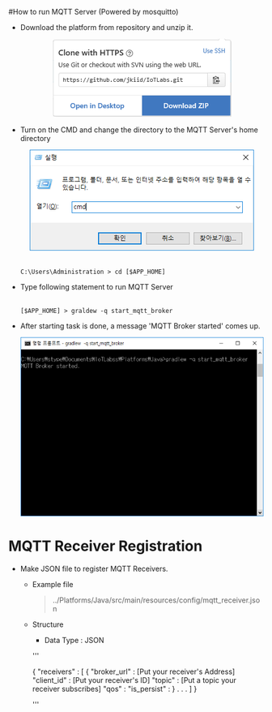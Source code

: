 #How to run MQTT Server (Powered by mosquitto)

* Download the platform from repository and unzip it.

  <center><img src = "../../assets/img/readme_mqtt/clone.png"/></center>

* Turn on the CMD and change the directory to the MQTT Server's home directory

  <center><img src = "../../assets/img/readme_mqtt/cmd.png"/></center>

  ```

  C:\Users\Administration > cd [$APP_HOME]

  ```

* Type following statement to run MQTT Server

  ```

  [$APP_HOME] > graldew -q start_mqtt_broker

  ```

* After starting task is done, a message 'MQTT Broker started' comes up.

  <center><img src = "../../assets/img/readme_mqtt/mqtt_start.png"/></center>
  
# MQTT Receiver Registration

* Make JSON file to register MQTT Receivers.

  * Example file
  
    > ../Platforms/Java/src/main/resources/config/mqtt_receiver.json
     
     
  * Structure
    
    * Data Type : JSON

    '''
    
    {
      "receivers" : [
        {
           "broker_url" : [Put your receiver's Address]
           "client_id" : [Put your receiver's ID]
           "topic" : [Put a topic your receiver subscribes]
           "qos" : 
           "is_persist" :
         }
         .
         .
         .
       ]
    }  
    
    '''
  
